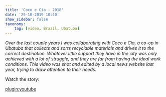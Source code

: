 ```yaml
---
title: 'Coco e Cia - 2018'
date: '29-10-2019 10:40'
show_sidebar: false
taxonomy:
    tag: [video, Brazil, Ubatuba]
---
```


*Over the last couple years I was collaborating with Coco e Cia, a co-op in Ubatuba that collects and sorts recyclable materials and drives it to the correct destination. Whatever little support they have in the city was only achieved with a lot of struggle, and they are far from having the ideal work conditions. This video was shot and edited by a local news website last year, trying to draw attention to their needs.*

Watch the story:

[plugin:youtube](https://www.youtube.com/watch?v=mx_JU_wH18M)